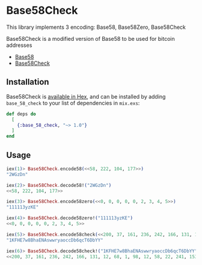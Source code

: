 Base58Check
===========

This library implements 3 encoding: Base58, Base58Zero, Base58Check

Base58Check is a modified version of Base58 to be used for bitcoin addresses

- [Base58](http://en.wikipedia.org/wiki/Base58)
- [Base58Check](https://en.bitcoin.it/wiki/Base58Check_encoding)

Installation
------------

Base58Check is [available in Hex](https://hex.pm/packages/base_58_check), and can be installed
by adding `base_58_check` to your list of dependencies in `mix.exs`:

```elixir
def deps do
  [
    {:base_58_check, "~> 1.0"}
  ]
end
```

Usage
-----

```elixir
iex(1)> Base58Check.encode58(<<58, 222, 104, 177>>)
"2WGzDn"

iex(2)> Base58Check.decode58!("2WGzDn")
<<58, 222, 104, 177>>

iex(3)> Base58Check.encode58zero(<<0, 0, 0, 0, 0, 2, 3, 4, 5>>)
"111113yzKE"

iex(4)> Base58Check.decode58zero!("111113yzKE")
<<0, 0, 0, 0, 0, 2, 3, 4, 5>>

iex(5)> Base58Check.encode58check(<<200, 37, 161, 236, 242, 166, 131, 12, 68, 1, 98, 12, 58, 22, 241, 153, 80, 87, 194, 171>>, :p2pkh, :main)
"1KFHE7w8BhaENAswwryaoccDb6qcT6DbYY"

iex(6)> Base58Check.decode58check!("1KFHE7w8BhaENAswwryaoccDb6qcT6DbYY")
<<200, 37, 161, 236, 242, 166, 131, 12, 68, 1, 98, 12, 58, 22, 241, 153, 80, 87, 194, 171>>
```
